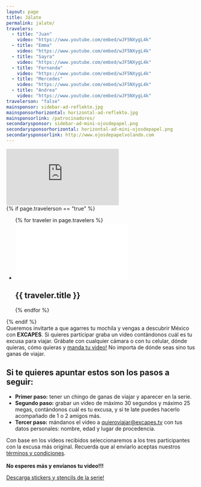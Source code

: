 ```yaml
---
layout: page
title: Jálate
permalink: jalate/
travelers:
  - title: "Juan"
    video: "https://www.youtube.com/embed/wJF5NXygL4k"
  - title: "Emma"
    video: "https://www.youtube.com/embed/wJF5NXygL4k"
  - title: "Sayra"
    video: "https://www.youtube.com/embed/wJF5NXygL4k"
  - title: "Fernanda"
    video: "https://www.youtube.com/embed/wJF5NXygL4k"
  - title: "Mercedes"
    video: "https://www.youtube.com/embed/wJF5NXygL4k"
  - title: "Andrea"
    video: "https://www.youtube.com/embed/wJF5NXygL4k"
travelerson: "false"
mainsponsor: sidebar-ad-reflekto.jpg
mainsponsorhorizontal: horizontal-ad-reflekto.jpg
mainsponsorlink: /patrocinadores/
secondarysponsor: sidebar-ad-mini-ojosdepapel.png
secondarysponsorhorizontal: horizontal-ad-mini-ojosdepapel.png
secondarysponsorlink: http://www.ojosdepapelvolando.com
---
```


<div class="main_video">
	<iframe src="https://www.youtube.com/embed/eHihCLEXLqo?rel=0&amp;showinfo=0" frameborder="0" allowfullscreen></iframe>
</div>
 {% if page.travelerson == "true" %}
<ul class="capsulas">
		{% for traveler in page.travelers %}
	<li>
		<div class="cap_episode">
      <iframe src="{{ traveler.video }}?rel=0&amp;showinfo=0" frameborder="0" allowfullscreen></iframe>
		</div>
		<h2>{{ traveler.title }}</h2>
	</li>
	{% endfor %}
</ul>
{% endif %}

<div class="about_info">
	Queremos invitarte a que agarres tu mochila y vengas a descubrir México con <b>E<span class="xtext">X</span>CAPES</b>. Si quieres participar graba un video contándonos cuál es tu e<span class="xtext">x</span>cusa para viajar.
	Grábate con cualquier cámara o con tu celular, dónde quieras, cómo quieras y <a href="mailto:quieroviajar@excapes.tv" target="_blank">manda tu video!</a> No importa de dónde seas sino tus ganas de viajar.
</div>

<div class="panel data_for_email">
	<h2>Si te quieres apuntar estos son los pasos a seguir:</h2>
	<ul>
		<li><b>Primer paso:</b> tener un chingo de ganas de viajar y aparecer en la serie.
		</li>
		<li><b>Segundo paso:</b> grabar un video de máximo 30 segundos y máximo 25 megas, contándonos cuál es tu excusa, y si te late puedes hacerlo acompañado de 1 o 2 amigos más.
		</li>
		<li><b>Tercer paso:</b> mándanos el video a <a href="mailto:quieroviajar@excapes.tv" target="_blank">quieroviajar@excapes.tv</a> con tus datos personales: nombre, edad y lugar de procedencia.
		</li>
	</ul>
	<p>
	Con base en los vídeos recibidos seleccionaremos a los tres participantes con la e<span class="xtext">x</span>cusa más original. Recuerda que al enviarlo aceptas nuestros <a href="{{ site.baseurl }}pdfs/terminosycondiciones.pdf">términos y condiciones</a>.<br><br>
	<b>No esperes más y envíanos tu video!!!</b>
	</p>
</div>

<div class="panel descarga_material">
	<a href="{{ site.baseurl }}descargables/Stencils_Excapes.pdf" target="_blank">
			<div class="descarga_boton">
			<p>Descarga stickers y stencils de la serie!</p>
			<div class="graphicseparator xbutton"></div>
			</div>
	</a>
</div>
